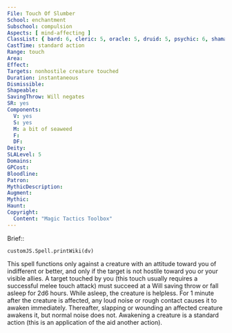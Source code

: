 ```yaml
---
File: Touch Of Slumber
School: enchantment
Subschool: compulsion
Aspects: [ mind-affecting ]
ClassList: { bard: 6, cleric: 5, oracle: 5, druid: 5, psychic: 6, shaman: 5, sorcerer: 5, wizard: 5, witch: 6 }
CastTime: standard action
Range: touch
Area: 
Effect: 
Targets: nonhostile creature touched
Duration: instantaneous
Dismissible: 
Shapeable: 
SavingThrow: Will negates
SR: yes
Components:
  V: yes
  S: yes
  M: a bit of seaweed
  F: 
  DF: 
Deity: 
SLALevel: 5
Domains: 
GPCost: 
Bloodline: 
Patron: 
MythicDescription: 
Augment: 
Mythic: 
Haunt: 
Copyright:
  Content: "Magic Tactics Toolbox"
---
```

Brief:: 

```dataviewjs
customJS.Spell.printWiki(dv)
```

This spell functions only against a creature with an attitude toward you of indifferent or better, and only if the target is not hostile toward you or your visible allies. A target touched by you (this touch usually requires a successful melee touch attack) must succeed at a Will saving throw or fall asleep for 2d6 hours. While asleep, the creature is helpless. For 1 minute after the creature is affected, any loud noise or rough contact causes it to awaken immediately. Thereafter, slapping or wounding an affected creature awakens it, but normal noise does not. Awakening a creature is a standard action (this is an application of the aid another action).
